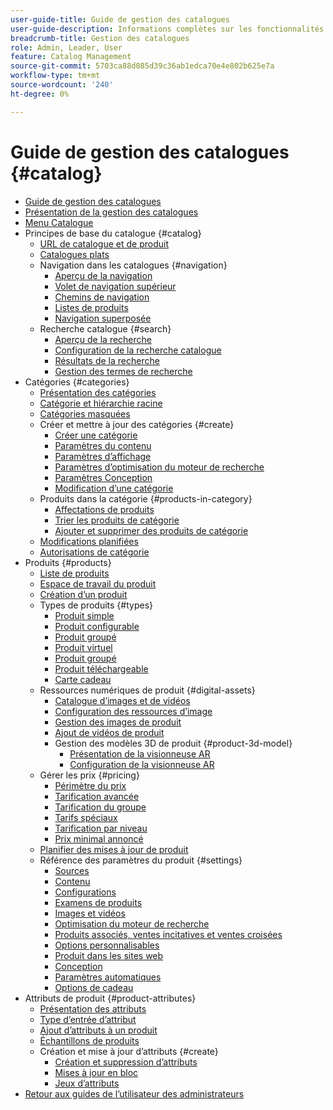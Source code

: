 ```yaml
---
user-guide-title: Guide de gestion des catalogues
user-guide-description: Informations complètes sur les fonctionnalités de gestion de catalogue pour les administrateurs Adobe Commerce et Magento Open Source et les spécialistes du marketing eCommerce.
breadcrumb-title: Gestion des catalogues
role: Admin, Leader, User
feature: Catalog Management
source-git-commit: 5703ca88d085d39c36ab1edca70e4e802b625e7a
workflow-type: tm+mt
source-wordcount: '240'
ht-degree: 0%

---
```



# Guide de gestion des catalogues {#catalog}

+ [Guide de gestion des catalogues](guide-overview.md)
+ [Présentation de la gestion des catalogues](introduction.md)
+ [Menu Catalogue](catalog-menu.md)
+ Principes de base du catalogue {#catalog}
   + [URL de catalogue et de produit](catalog-urls.md)
   + [Catalogues plats](catalog-flat.md)
   + Navigation dans les catalogues {#navigation}
      + [Aperçu de la navigation](navigation.md)
      + [Volet de navigation supérieur](navigation-top.md)
      + [Chemins de navigation](navigation-breadcrumb-trail.md)
      + [Listes de produits](navigation-product-listings.md)
      + [Navigation superposée](navigation-layered.md)
   + Recherche catalogue {#search}
      + [Aperçu de la recherche](search.md)
      + [Configuration de la recherche catalogue](search-configuration.md)
      + [Résultats de la recherche](search-results.md)
      + [Gestion des termes de recherche](search-terms.md)
+ Catégories {#categories}
   + [Présentation des catégories](categories.md)
   + [Catégorie et hiérarchie racine](category-root.md)
   + [Catégories masquées](category-hidden.md)
   + Créer et mettre à jour des catégories {#create}
      + [Créer une catégorie](category-create.md)
      + [Paramètres du contenu](categories-content-settings.md)
      + [Paramètres d’affichage](categories-display-settings.md)
      + [Paramètres d’optimisation du moteur de recherche](categories-search-engine-optimization.md)
      + [Paramètres Conception](categories-custom-design.md)
      + [Modification d’une catégorie](category-modify.md)
   + Produits dans la catégorie {#products-in-category}
      + [Affectations de produits](categories-product-assignments.md)
      + [Trier les produits de catégorie](category-products-sort.md)
      + [Ajouter et supprimer des produits de catégorie](category-products-add.md)
   + [Modifications planifiées](category-scheduled-changes.md)
   + [Autorisations de catégorie](category-permissions.md)
+ Produits {#products}
   + [Liste de produits](products-list.md)
   + [Espace de travail du produit](product-workspace.md)
   + [Création d’un produit](product-create.md)
   + Types de produits {#types}
      + [Produit simple](product-create-simple.md)
      + [Produit configurable](product-create-configurable.md)
      + [Produit groupé](product-create-grouped.md)
      + [Produit virtuel](product-create-virtual.md)
      + [Produit groupé](product-create-bundle.md)
      + [Produit téléchargeable](product-create-downloadable.md)
      + [Carte cadeau](product-gift-card-create.md)
   + Ressources numériques de produit {#digital-assets}
      + [Catalogue d’images et de vidéos](catalog-images-video.md)
      + [Configuration des ressources d’image](product-image-config.md)
      + [Gestion des images de produit](product-image.md)
      + [Ajout de vidéos de produit](product-video.md)
      + Gestion des modèles 3D de produit {#product-3d-model}
         + [Présentation de la visionneuse AR](ar-viewer-overview.md)
         + [Configuration de la visionneuse AR](ar-viewer-setup.md)
   + Gérer les prix {#pricing}
      + [Périmètre du prix](catalog-price-scope.md)
      + [Tarification avancée](pricing-advanced.md)
      + [Tarification du groupe](product-price-group.md)
      + [Tarifs spéciaux](product-price-special.md)
      + [Tarification par niveau](product-price-tier.md)
      + [Prix minimal annoncé](product-price-minimum-advertised.md)
   + [Planifier des mises à jour de produit](product-scheduled-changes.md)
   + Référence des paramètres du produit {#settings}
      + [Sources](sources.md)
      + [Contenu](product-content.md)
      + [Configurations](product-configurations.md)
      + [Examens de produits](settings-advanced-product-reviews.md)
      + [Images et vidéos](product-images-and-video.md)
      + [Optimisation du moteur de recherche](product-search-engine-optimization.md)
      + [Produits associés, ventes incitatives et ventes croisées](related-products-up-sells-cross-sells.md)
      + [Options personnalisables](settings-advanced-custom-options.md)
      + [Produit dans les sites web](settings-basic-websites.md)
      + [Conception](settings-advanced-design.md)
      + [Paramètres automatiques](product-autosettings.md)
      + [Options de cadeau](product-gift-options.md)
+ Attributs de produit {#product-attributes}
   + [Présentation des attributs](product-attributes.md)
   + [Type d’entrée d’attribut](attributes-input-types.md)
   + [Ajout d’attributs à un produit](product-attributes-add.md)
   + [Échantillons de produits](swatches.md)
   + Création et mise à jour d’attributs {#create}
      + [Création et suppression d’attributs](attribute-product-create.md)
      + [Mises à jour en bloc](bulk-product-attribute-update.md)
      + [Jeux d’attributs](attribute-sets.md)
+ [Retour aux guides de l’utilisateur des administrateurs](https://experienceleague.adobe.com/fr/docs/commerce-admin/user-guides/home)

